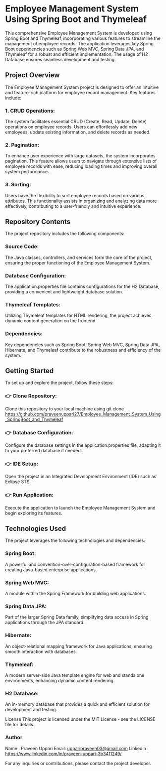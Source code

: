 #  Employee Management System Using Spring Boot and Thymeleaf

This comprehensive Employee Management System is developed using Spring Boot and Thymeleaf, incorporating various features to streamline the management of employee records. The application leverages key Spring Boot dependencies such as Spring Web MVC, Spring Data JPA, and Thymeleaf for a robust and efficient implementation. The usage of H2 Database ensures seamless development and testing.


## Project Overview
The Employee Management System project is designed to offer an intuitive and feature-rich platform for employee record management. Key features include:

### 1. CRUD Operations: 
The system facilitates essential CRUD (Create, Read, Update, Delete) operations on employee records. Users can effortlessly add new employees, update existing information, and delete records as needed.

### 2. Pagination:
To enhance user experience with large datasets, the system incorporates pagination. This feature allows users to navigate through extensive lists of employee records with ease, reducing loading times and improving overall system performance.

### 3. Sorting:
Users have the flexibility to sort employee records based on various attributes. This functionality assists in organizing and analyzing data more effectively, contributing to a user-friendly and intuitive experience.

## Repository Contents
The project repository includes the following components:

### Source Code:
The Java classes, controllers, and services form the core of the project, ensuring the proper functioning of the Employee Management System.

### Database Configuration:
The application.properties file contains configurations for the H2 Database, providing a convenient and lightweight database solution.

### Thymeleaf Templates:
Utilizing Thymeleaf templates for HTML rendering, the project achieves dynamic content generation on the frontend.

### Dependencies:
Key dependencies such as Spring Boot, Spring Web MVC, Spring Data JPA, Hibernate, and Thymeleaf contribute to the robustness and efficiency of the system.

## Getting Started
To set up and explore the project, follow these steps:

### 👉 Clone Repository: 
Clone this repository to your local machine using git clone https://github.com/praveenuppari27/Employee_Management_System_Using_SpringBoot_and_Thymeleaf

### 👉 Database Configuration:
Configure the database settings in the application.properties file, adapting it to your preferred database if needed.

### 👉 IDE Setup: 
Open the project in an Integrated Development Environment (IDE) such as Eclipse STS.

### 👉 Run Application: 
Execute the application to launch the Employee Management System and begin exploring its features.

## Technologies Used
The project leverages the following technologies and dependencies:

### Spring Boot:
A powerful and convention-over-configuration-based framework for creating Java-based enterprise applications.

### Spring Web MVC:
A module within the Spring Framework for building web applications.

### Spring Data JPA: 
Part of the larger Spring Data family, simplifying data access in Spring applications through the JPA standard.

### Hibernate: 
An object-relational mapping framework for Java applications, ensuring smooth interaction with databases.

### Thymeleaf:
A modern server-side Java template engine for web and standalone environments, enhancing dynamic content rendering.

### H2 Database: 
An in-memory database that provides a quick and efficient solution for development and testing.

License
This project is licensed under the MIT License - see the LICENSE file for details.

### Author
Name : Praveen Uppari
Email: upparipraveen03@gmail.com
Linkedin : https://www.linkedin.com/in/praveen-uppari-3b3411249/

For any inquiries or contributions, please contact the project developer.
